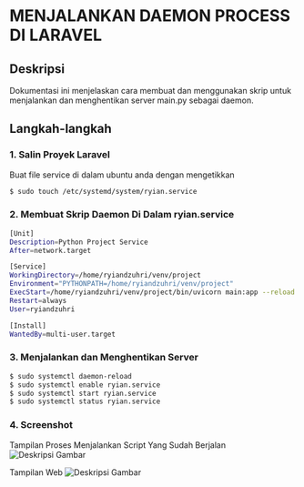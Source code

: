 # MENJALANKAN DAEMON PROCESS DI LARAVEL

## Deskripsi
Dokumentasi ini menjelaskan cara membuat dan menggunakan skrip untuk menjalankan dan menghentikan server main.py sebagai daemon.

## Langkah-langkah

### 1. Salin Proyek Laravel
Buat file service di dalam ubuntu anda dengan mengetikkan
```bash
$ sudo touch /etc/systemd/system/ryian.service
```

### 2. Membuat Skrip Daemon Di Dalam ryian.service
```bash
[Unit]
Description=Python Project Service
After=network.target

[Service]
WorkingDirectory=/home/ryiandzuhri/venv/project
Environment="PYTHONPATH=/home/ryiandzuhri/venv/project"
ExecStart=/home/ryiandzuhri/venv/project/bin/uvicorn main:app --reload --port 7080
Restart=always
User=ryiandzuhri

[Install]
WantedBy=multi-user.target
```

### 3. Menjalankan dan Menghentikan Server
```bash
$ sudo systemctl daemon-reload 
$ sudo systemctl enable ryian.service 
$ sudo systemctl start ryian.service
$ sudo systemctl status ryian.service
```

### 4. Screenshot
Tampilan Proses Menjalankan Script Yang Sudah Berjalan
![Deskripsi Gambar](https://drive.google.com/file/d/19EPyI0yE8Hzc9Ww7ju8_NSW9ZxXhEKQE/view?usp=drive_link)


Tampilan Web
![Deskripsi Gambar](https://drive.google.com/file/d/1CN0ws147vVozS94QqxKa_SE25iVSIicd/view?usp=drive_link)

